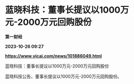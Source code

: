 # 蓝晓科技：董事长提议以1000万元-2000万元回购股份
**第一财经**

**2023-10-26 09:27**

**https://www.yicai.com/news/101886049.html**

蓝晓科技：董事长提议以1000万元-2000万元回购股份

蓝晓科技公告，董事长提议以1000万元-2000万元回购股份。